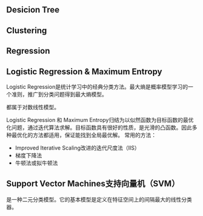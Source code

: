 


## Desicion Tree
## Clustering
## Regression

## Logistic Regression & Maximum Entropy
Logistic Regression是统计学习中的经典分类方法。最大熵是概率模型学习的一个准则，推广到分类问题得到最大熵模型。

都属于对数线性模型。

Logistic Regression 和 Maximum Entropy归结为以似然函数为目标函数的最优化问题，通过迭代算法求解。目标函数具有很好的性质，是光滑的凸函数。因此多种最优化的方法都适用，保证能找到全局最优解。
常用的方法：
 - Improved Iterative Scaling改进的迭代尺度法（IIS）
 - 梯度下降法
 - 牛顿法或拟牛顿法

## Support Vector Machines支持向量机（SVM）
是一种二元分类模型。它的基本模型是定义在特征空间上的间隔最大的线性分类器。







